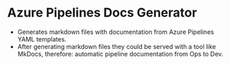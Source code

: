 # Azure Pipelines Docs Generator

- Generates markdown files with documentation from Azure Pipelines YAML templates.
- After generating markdown files they could be served with a tool like MkDocs, therefore: automatic pipeline documentation from Ops to Dev.

